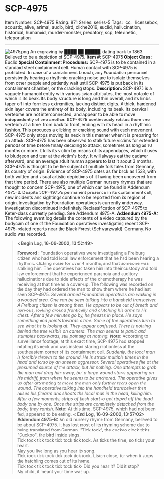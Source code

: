 # SCP-4975
Item Number: SCP-4975
Rating: 871
Series: series-5
Tags: _cc, _licensebox, acoustic, alive, animal, audio, bird, cliche2019, euclid, hallucination, historical, humanoid, murder-monster, predatory, scp, telekinetic, teleportation

---

![4975.png](https://scp-wiki.wdfiles.com/local--files/scp-4975/4975.png)
An engraving by ████ ██ █████, dating back to 1863. Believed to be a depiction of SCP-4975.
**Item #:** SCP-4975
**Object Class:** Euclid
**Special Containment Procedures:** SCP-4975 is to be contained in a standard steel containment cell. Human contact with SCP-4975 is prohibited.
In case of a containment breach, any Foundation personnel persistently hearing a rhythmic cracking noise are to isolate themselves from other people and patiently wait until SCP-4975 is put back in its containment chamber, or the cracking stops.
**Description:** SCP-4975 is a vaguely humanoid entity with various avian attributes, the most notable of which is its beak. Its body structure is long and thin overall, and its limbs taper off into formless extremities, lacking distinct digits. A thick, hardened skin layer covers the entirety of its body, including its beak.
Its cervical vertebrae are not interconnected, and appear to be able to move independently of one another. SCP-4975 continuously rotates them one vertebra at a time, from back to front, ending with its head, in a rhythmic fashion. This produces a clicking or cracking sound with each movement. SCP-4975 only stops moving its neck in this manner when it is preparing for an attack.
SCP-4975 has been observed to stalk future victims for extended periods of time before finally deciding to attack, sometimes as long as 10 months or more. It kills its victim by means of its appendages, which it uses to bludgeon and tear at the victim's body. It will always eat the cadaver afterward, and an average adult human appears to last it about 3 months.
SCP-4975 is thought to be the subject of multiple folk tales from Germany, its country of origin. Evidence of SCP-4975 dates as far back as 1538, with both written and visual artistic depictions of it having been uncovered from that time period. There are also multiple German nursery rhymes that are thought to concern SCP-4975, one of which can be found in Addendum 4975-B.
Despite SCP-4975's permanent presence in its containment cell, new incidents and sightings continue to be reported from its region of origin. Investigation by Foundation operatives is currently underway. Investigation discontinued indefinitely. Reclassification of SCP-4975 to Keter-class currently pending. See Addendum 4975-A.
**Addendum 4975-A:** The following event log details the contents of a video captured by the bodycam of one of the Foundation operatives investigating recent SCP-4975-related reports near the Black Forest (Schwarzwald), Germany. No audio was recorded.
> **< Begin Log, 16-09-2002, 13:52:49>**  
>    
>  **Foreword** : Foundation operatives were investigating a Freiburg citizen who had told local law enforcement that he had been hearing a rhythmic clicking noise for over 4 months, and that someone was stalking him. The operatives had taken him into their custody and told law enforcement that he experienced paranoia and auditory hallucinations due to side effects of the chemotherapy he was receiving at that time as a cover-up. The following was recorded on the day they had ordered the man to show them where he had last seen SCP-4975.
> _Several armed Foundation operatives are walking in a wooded area. One can be seen talking into a handheld transceiver. A Freiburg citizen is among them. He appears to be out of breath and nervous, looking around frantically and clutching his arms to his chest. After a few minutes go by, he freezes in place. He says something and points towards a tree. Some of the operatives turn to see what he is looking at. They appear confused. There is nothing behind the tree visible on camera. The man seems to panic and stumbles backwards, still pointing at nothing._
> **Note:** According to surveillance footage, at this exact time, SCP-4975 had stopped rotating its neck and was instead staring motionless at the southeastern corner of its containment cell.
> _Suddenly, the local man is forcibly thrown to the ground. He is struck multiple times in the head and torso by an unseen aggressor. Several operatives fire at the presumed source of the attack, but hit nothing. One attempts to grab the man and drag him away, but a large wound starts appearing on his midriff, from where he seems to be anchored. The operative gives up after attempting to move the man only further tears open the wound. The operative talking into the handheld transceiver then raises his firearm and shoots the local man in the head, killing him. After a few moments, strips of flesh start to get ripped off the dead body one by one. Once the strips are completely detached from the body, they vanish._
> **Note:** At this time, SCP-4975, which had not been fed, appeared to be eating.
> **< End Log, 16-09-2002, 13:57:02>**
**Addendum 4975-B:** An old nursery rhyme from Germany, believed to be about SCP-4975. It has lost most of its rhyming scheme due to being translated from German.
> "Tick tock", the cuckoo clock ticks.  
>  "Cuckoo", the bird inside sings.  
>  Tick tock tick tock tick tock tick tock.
> As ticks the time, so ticks your heart.  
>  May you live long as you hear its song.  
>  Tick tock tick tock tick tock tick tock.
> Listen close, for when it stops  
>  the hatchling comes out of its home.  
>  Tick tock tick tock tick tock tick-
> Did you hear it? Did it stop?  
>  My child, it meant your time was up.